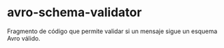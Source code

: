 # avro-schema-validator
Fragmento de código que permite validar si un mensaje sigue un esquema Avro válido.
